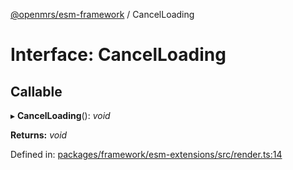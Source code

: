 [@openmrs/esm-framework](../API.md) / CancelLoading

# Interface: CancelLoading

## Callable

▸ **CancelLoading**(): *void*

**Returns:** *void*

Defined in: [packages/framework/esm-extensions/src/render.ts:14](https://github.com/openmrs/openmrs-esm-core/blob/master/packages/framework/esm-extensions/src/render.ts#L14)
